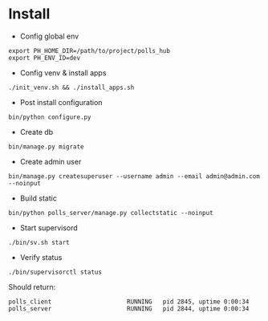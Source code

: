 # Install

* Config global env
```
export PH_HOME_DIR=/path/to/project/polls_hub
export PH_ENV_ID=dev
```
* Config venv & install apps
```
./init_venv.sh && ./install_apps.sh
```
* Post install configuration
```
bin/python configure.py
```
* Create db
```
bin/manage.py migrate
```
* Create admin user
```
bin/manage.py createsuperuser --username admin --email admin@admin.com --noinput
```

* Build static
```
bin/python polls_server/manage.py collectstatic --noinput
```

* Start supervisord
```
./bin/sv.sh start
```

* Verify status
```
./bin/supervisorctl status
```
Should return:
```
polls_client                     RUNNING   pid 2845, uptime 0:00:34
polls_server                     RUNNING   pid 2844, uptime 0:00:34
```